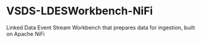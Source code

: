 # VSDS-LDESWorkbench-NiFi
Linked Data Event Stream Workbench that prepares data for ingestion, built on Apache NiFi
